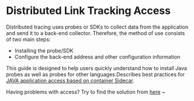 # Distributed Link Tracking Access

Distributed tracing uses probes or SDKs to collect data from the application and send it to a back-end collector.
Therefore, the method of use consists of two main steps:
- Installing the probe/SDK
- Configure the back-end address and other configuration information

This guide is designed to help users quickly understand how to install Java probes as well as probes for other languages.Describes best practices for [JAVA application access based on container Sidecar](docker-sidecar.md).

Having problems with access? Try to find the solution from [here](faq/README.md) ~
